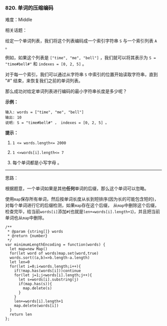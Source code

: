 ### 820. 单词的压缩编码

难度：Middle

相关话题：

给定一个单词列表，我们将这个列表编码成一个索引字符串 `S` 与一个索引列表  `A` 。



例如，如果这个列表是  `["time", "me", "bell"]` ，我们就可以将其表示为  `S = "time#bell#"`  和  `indexes = [0, 2, 5]` 。



对于每一个索引，我们可以通过从字符串  `S` 中索引的位置开始读取字符串，直到 "#" 结束，来恢复我们之前的单词列表。



那么成功对给定单词列表进行编码的最小字符串长度是多少呢？







**示例：** 



```
输入: words = ["time", "me", "bell"]
输出: 10
说明: S = "time#bell#" ， indexes = [0, 2, 5] 。
```






**提示：** 




1.  `1 <= words.length<= 2000` 

2.  `1 <=words[i].length<= 7` 

3. 每个单词都是小写字母 。






-----

思路：

根据题意，一个单词如果是其他**任何**单词的后缀，那么这个单词可以忽略。

使用`map`保存所有单词，然后按单词长度从长到短排序(因为长的可能包含短的)，对每个单词进行它的后缀检测，如果`map`存在这个后缀，
从`map`中删除这个后缀，检查完毕，给当前`words[i]`添加`#`(也就是`len+=words[i].length+1`)，并且把当前单词也从`map`中删除。

```
/**
 * @param {string[]} words
 * @return {number}
 */
var minimumLengthEncoding = function(words) {
  let map=new Map()
  for(let word of words)map.set(word,true)
  words.sort((a,b)=>b.length-a.length)
  let len=0
  for(let i=0;i<words.length;i++){
    if(!map.has(words[i]))continue
    for(let j=1;j<words[i].length;j++){
      let s=words[i].substring(j)
      if(map.has(s)){
        map.delete(s)
      }
    }
    len+=words[i].length+1
    map.delete(words[i])
  }
  return len
};
```

